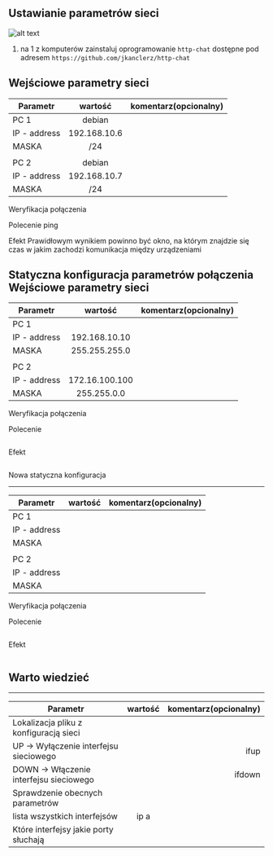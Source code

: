 Ustawianie parametrów sieci
---------------------------

![alt text][network]

[network]: ./network.png "Logo Title Text 2"

1. na 1 z komputerów zainstaluj oprogramowanie ``http-chat`` dostępne pod adresem ``https://github.com/jkanclerz/http-chat``

Wejściowe parametry sieci
-------------------------
| Parametr | wartość | komentarz(opcionalny) |
| ------------- |:-------------:| -----:|
|   PC 1 |  debian
| IP - address  |192.168.10.6 | |
| MASKA  |/24 | |
|   |  | |
| PC 2  |debian| |
| IP - address  |192.168.10.7 | |
| MASKA  | /24 ||

Weryfikacja połączenia

Polecenie
ping

Efekt
Prawidłowym wynikiem powinno być okno, na którym znajdzie się czas w jakim zachodzi komunikacja między urządzeniami

Statyczna konfiguracja parametrów połączenia
Wejściowe parametry sieci
-------------------------
| Parametr | wartość | komentarz(opcionalny) |
| ------------- |:-------------:| -----:|
|   PC 1 |  
| IP - address  | 192.168.10.10 | |
| MASKA  | 255.255.255.0 | |
|   |  | |
| PC 2  |  | |
| IP - address  | 172.16.100.100 | |
| MASKA  | 255.255.0.0 | |

Weryfikacja połączenia

Polecenie
```
```

Efekt
```
```

Nowa statyczna konfiguracja 

-------------------------
| Parametr | wartość | komentarz(opcionalny) |
| ------------- |:-------------:| -----:|
|   PC 1 |  
| IP - address  |  | |
| MASKA  |  | |
|   |  | |
| PC 2  |  | |
| IP - address  |  | |
| MASKA  |  | |

Weryfikacja połączenia

Polecenie
```
```

Efekt
```
```

Warto wiedzieć
--------------

-------------------------
| Parametr | wartość | komentarz(opcionalny) |
| ------------- |:-------------:| -----:|
| Lokalizacja pliku z konfiguracją sieci| | |
| UP -> Wyłączenie interfejsu sieciowego| |ifup |
| DOWN -> Włączenie interfejsu sieciowego| |ifdown |
| Sprawdzenie obecnych parametrów | | |
| lista wszystkich interfejsów |ip a | |
| Które interfejsy jakie porty słuchają | | |
